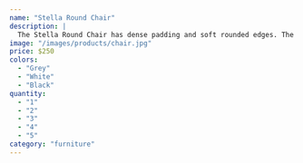 ```yaml
---
name: "Stella Round Chair"
description: |
  The Stella Round Chair has dense padding and soft rounded edges. The sculpted form is supported by wood legs.
image: "/images/products/chair.jpg"
price: $250
colors:
  - "Grey"
  - "White"
  - "Black"
quantity:
  - "1"
  - "2"
  - "3"
  - "4"
  - "5"
category: "furniture"
---
```

